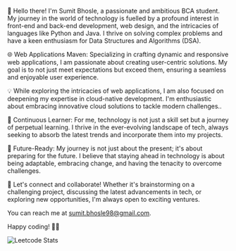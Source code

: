 👋  Hello there! I'm Sumit Bhosle, a passionate and ambitious BCA student. 
    My journey in the world of technology is fuelled by a profound interest in front-end and back-end development, web design, 
    and the intricacies of languages like Python and Java. 
    I thrive on solving complex problems and have a keen enthusiasm for Data Structures and Algorithms (DSA).
  
🌐 Web Applications Maven: Specializing in crafting dynamic and responsive web applications, 
    I am passionate about creating user-centric solutions. 
    My goal is to not just meet expectations but exceed them, ensuring a seamless and enjoyable user experience.
  
💡 While exploring the intricacies of web applications, I am also focused on deepening my expertise in cloud-native development.
   I'm enthusiastic about embracing innovative cloud solutions to tackle modern challenges..

🚀 Continuous Learner: For me, technology is not just a skill set but a journey of perpetual learning. 
   I thrive in the ever-evolving landscape of tech, always seeking to absorb the latest trends and incorporate them into my projects.

🚧 Future-Ready: My journey is not just about the present; it's about preparing for the future. 
   I believe that staying ahead in technology is about being adaptable, embracing change, and having the tenacity to overcome challenges.
    
🚀 Let's connect and collaborate! Whether it's brainstorming on a challenging project, discussing the latest advancements in tech, 
   or exploring new opportunities, I'm always open to exciting ventures. 
  
   You can reach me at sumit.bhosle98@gmail.com.

  
   Happy coding! 🚀✨

    
![Leetcode Stats](https://leetcard.jacoblin.cool/SumitBhosle?ext=heatmap)

